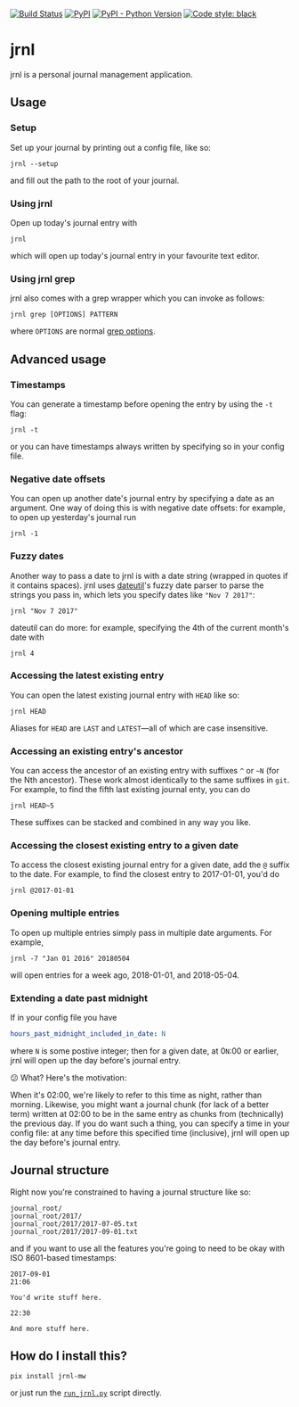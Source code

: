 [![Build Status](https://app.travis-ci.com/mwiens91/jrnl.svg?token=DNh4uxofjx3aPNY7ZLiu&branch=master)](https://app.travis-ci.com/mwiens91/jrnl)
[![PyPI](https://img.shields.io/pypi/v/jrnl-mw.svg)](https://pypi.org/project/jrnl-mw/)
[![PyPI - Python Version](https://img.shields.io/pypi/pyversions/jrnl-mw.svg)](https://pypi.org/project/jrnl-mw/)
[![Code style: black](https://img.shields.io/badge/code%20style-black-000000.svg)](https://github.com/psf/black)


# jrnl

jrnl is a personal journal management application.

## Usage

### Setup

Set up your journal by printing out a config file, like so:

```
jrnl --setup
```

and fill out the path to the root of your journal.

### Using jrnl

Open up today's journal entry with

```
jrnl
```

which will open up today's journal entry in your favourite text editor.

### Using jrnl grep

jrnl also comes with a grep wrapper which you can invoke as follows:

```
jrnl grep [OPTIONS] PATTERN
```

where `OPTIONS` are normal [grep
options](http://man7.org/linux/man-pages/man1/grep.1.html).

## Advanced usage

### Timestamps

You can generate a timestamp before opening the entry by using the `-t` flag:

```
jrnl -t
```

or you can have timestamps always written by specifying so in your config file.

### Negative date offsets

You can open up another date's journal entry by specifying a date as an
argument. One way of doing this is with negative date offsets: for
example, to open up yesterday's journal run

```
jrnl -1
```

### Fuzzy dates

Another way to pass a date to jrnl is with a date string (wrapped in
quotes if it contains spaces). jrnl uses
[dateutil](https://github.com/dateutil/dateutil/)'s fuzzy date parser to
parse the strings you pass in, which lets you specify dates like ``"Nov
7 2017"``:

```
jrnl "Nov 7 2017"
```

dateutil can do more: for example, specifying the 4th of the current
month's date with

```
jrnl 4
```

### Accessing the latest existing entry

You can open the latest existing journal entry with `HEAD` like so:

```
jrnl HEAD
```

Aliases for `HEAD` are `LAST` and `LATEST`—all of which are case
insensitive.

### Accessing an existing entry's ancestor

You can access the ancestor of an existing entry with suffixes `^` or
`~N` (for the Nth ancestor). These work almost identically to the same
suffixes in `git`. For example, to find the fifth last existing journal
enty, you can do

```
jrnl HEAD~5
```

These suffixes can be stacked and combined in any way you like.

### Accessing the closest existing entry to a given date

To access the closest existing journal entry for a given date, add the
`@` suffix to the date. For example, to find the closest entry to
2017-01-01, you'd do

```
jrnl @2017-01-01
```

### Opening multiple entries

To open up multiple entries simply pass in multiple date arguments. For
example,

```
jrnl -7 "Jan 01 2016" 20180504
```

will open entries for a week ago, 2018-01-01, and 2018-05-04.

### Extending a date past midnight

If in your config file you have

```yaml
hours_past_midnight_included_in_date: N
```

where `N` is some postive integer; then for a given date, at 0`N`:00 or
earlier, jrnl will open up the day before's journal entry.

:confused: What? Here's the motivation:

When it's 02:00, we're likely to refer to this time as night, rather
than morning. Likewise, you might want a journal chunk (for lack of a
better term) written at 02:00 to be in the same entry as chunks from
(technically) the previous day. If you do want such a thing, you can
specify a time in your config file: at any time before this specified
time (inclusive), jrnl will open up the day before's journal entry.

## Journal structure

Right now you're constrained to having a journal structure like so:

```
journal_root/
journal_root/2017/
journal_root/2017/2017-07-05.txt
journal_root/2017/2017-09-01.txt
```

and if you want to use all the features you're going to need to be okay
with ISO 8601-based timestamps:

```
2017-09-01
21:06

You'd write stuff here.

22:30

And more stuff here.
```

## How do I install this?

```
pix install jrnl-mw
```

or just run the [`run_jrnl.py`](run_jrnl.py) script directly.
